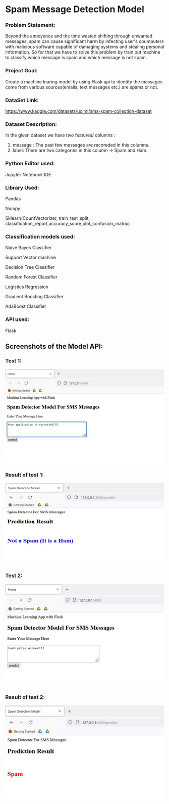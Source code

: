 # Spam Message Detection Model

### Problem Statement:
Beyond the annoyence and the time wasted shifting through unwanted messages, spam can cause significant harm by infecting user's coumputers with malicious software capable of damaging systems and stealing personal information. So for that we have to solve this problem by train out machine to classify which message is spam and which message is not spam.
### Project Goal:
Create a machine learing model by using Flask api to identify the messages come from various sources(emails, text messages etc.) are spams or not.

### DataSet Link:
https://www.kaggle.com/datasets/uciml/sms-spam-collection-dataset

### Dataset Description:
In the given dataset we have two features/ columns :
1) message :
   The past few messages are recoreded in this columns.
2) label:
   There are two categories in this column -> Spam and Ham.
  
### Python Editor used:
Jupyter Notebook IDE
### Library Used:
Pandas

Numpy

Sklearn(CountVectorizer, train_test_split, classification_report,accuracy_score,plot_confusion_matrix)
### Classification models used:
Naive Bayes Classifier

Support Vector machine

Decision Tree Classifier

Random Forest Classifier

Logistics Regression

Gradient Boosting Classifier

AdaBoost Classifier

### API used:
Flask


## Screenshots of the Model API:

### Test 1: 
![login](https://github.com/Rishabh5174/NLP/blob/main/spam%20check%201.jpg?raw=true)

### Result of test 1:
![login](https://github.com/Rishabh5174/NLP/blob/main/spam%20check%202.jpg?raw=true)

### Test 2:
![login](https://github.com/Rishabh5174/NLP/blob/main/spam%20check%203.jpg?raw=true) 

### Result of test 2:
![login](https://github.com/Rishabh5174/NLP/blob/main/spam%20check%204.jpg?raw=true)